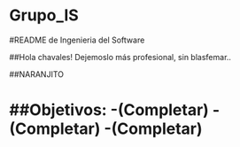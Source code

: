 Grupo_IS
========

#README de Ingenieria del Software

##Hola chavales!
Dejemoslo más profesional, sin blasfemar..

##NARANJITO

##Objetivos:
	-(Completar)
	-(Completar)
	-(Completar)
=======


